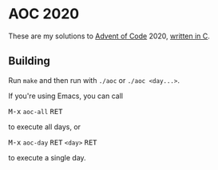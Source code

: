 # AOC 2020

These are my solutions to [Advent of Code](https://adventofcode.com) 2020,
[written in C](https://gist.github.com/williewillus/07f534b706262ccc67119ddc70b2bd75).

## Building

Run `make` and then run with `./aoc` or `./aoc <day...>`.

If you're using Emacs, you can call

<kbd>M-x</kbd> `aoc-all` <kbd>RET</kbd>

to execute all days, or

<kbd>M-x</kbd> `aoc-day` <kbd>RET</kbd> `<day>` <kbd>RET</kbd>

to execute a single day.
